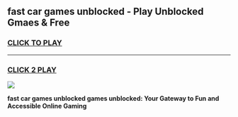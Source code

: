 
## fast car games unblocked - Play Unblocked Gmaes & Free
<h3>
<a href="https://news.freeplayer.one?title=fast_car_games_unblocked&ref=23F">CLICK TO PLAY</a></h3>
<hr>

<h3>
<a href="https://news.freeplayer.one?title=fast_car_games_unblocked&ref=23F">CLICK 2 PLAY</a>
  
</h3>

<a href="https://news.freeplayer.one?title=fast_car_games_unblocked&ref=23F/"><img src="https://clearcache.store/games.png"></a>


**fast car games unblocked games unblocked: Your Gateway to Fun and Accessible Online Gaming**
